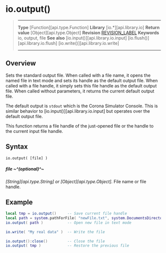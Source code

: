 
# io.output()

> --------------------- ------------------------------------------------------------------------------------------
> __Type__              [Function][api.type.Function]
> __Library__           [io.*][api.library.io]
> __Return value__      [Object][api.type.Object]
> __Revision__          [REVISION_LABEL](REVISION_URL)
> __Keywords__          io, output, file
> __See also__          [io.input()][api.library.io.input]
>								[io.flush()][api.library.io.flush]
>								[io.write()][api.library.io.write]
> --------------------- ------------------------------------------------------------------------------------------


## Overview

Sets the standard output file. When called with a file name, it opens the named file in text mode and sets its handle as the default output file. When called with a file handle, it simply sets this file handle as the default output file. When called without parameters, it returns the current default output file.

The default output is `stdout` which is the Corona Simulator Console. This is similar behavior to [io.input()][api.library.io.input] but operates over the default output file.

This function returns a file handle of the just-opened file or the handle to the current input file handle.

## Syntax

	io.output( [file] )

##### file ~^(optional)^~
_[String][api.type.String] or [Object][api.type.Object]._ File name or file handle.


## Example

`````lua
local tmp = io.output()     -- Save current file handle
local path = system.pathForFile( "newFile.txt", system.DocumentsDirectory  )
io.output( path )           -- Open new file in text mode
 
io.write( "My real data" )  -- Write the file
 
io.output():close()         -- Close the file
io.output( tmp )            -- Restore the previous file
`````
